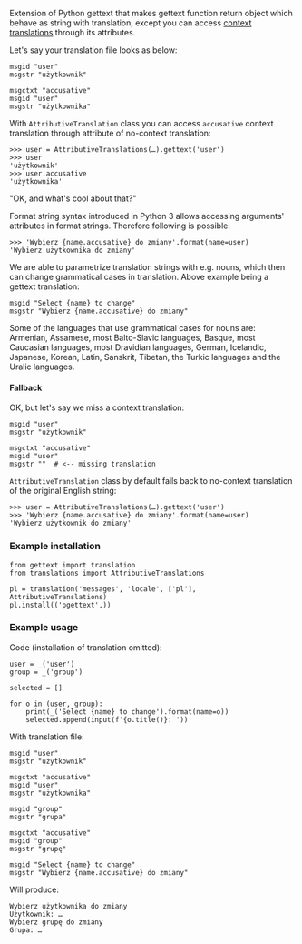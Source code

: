 Extension of Python gettext that makes gettext function return object which
behave as string with translation, except you can access [context translations](https://docs.python.org/3/library/gettext.html#gettext.pgettext)
through its attributes.

Let's say your translation file looks as below:

    msgid "user"
    msgstr "użytkownik"

    msgctxt "accusative"
    msgid "user"
    msgstr "użytkownika"

With ``AttributiveTranslation`` class you can access ``accusative`` context
translation through attribute of no-context translation:

    >>> user = AttributiveTranslations(…).gettext('user')
    >>> user
    'użytkownik'
    >>> user.accusative
    'użytkownika'
    
"OK, and what's cool about that?"

Format string syntax introduced in Python 3 allows accessing arguments'
attributes in format strings. Therefore following is possible:

    >>> 'Wybierz {name.accusative} do zmiany'.format(name=user)
    'Wybierz użytkownika do zmiany'

We are able to parametrize translation strings with e.g. nouns, which then can
change grammatical cases in translation. Above example being a gettext
translation:

    msgid "Select {name} to change"
    msgstr "Wybierz {name.accusative} do zmiany"

Some of the languages that use grammatical cases for nouns are: Armenian,
Assamese, most Balto-Slavic languages, Basque, most Caucasian languages, most
Dravidian languages, German, Icelandic, Japanese, Korean, Latin, Sanskrit,
Tibetan, the Turkic languages and the Uralic languages.
    
#### Fallback

OK, but let's say we miss a context translation:

    msgid "user"
    msgstr "użytkownik"

    msgctxt "accusative"
    msgid "user"
    msgstr ""  # <-- missing translation

``AttributiveTranslation`` class by default falls back to no-context
translation of the original English string:

    >>> user = AttributiveTranslations(…).gettext('user')
    >>> 'Wybierz {name.accusative} do zmiany'.format(name=user)
    'Wybierz użytkownik do zmiany'

### Example installation

    from gettext import translation
    from translations import AttributiveTranslations

    pl = translation('messages', 'locale', ['pl'], AttributiveTranslations)
    pl.install(('pgettext',))

### Example usage

Code (installation of translation omitted):

    user = _('user')
    group = _('group')

    selected = []

    for o in (user, group):
        print(_('Select {name} to change').format(name=o))
        selected.append(input(f'{o.title()}: '))
        
With translation file:

    msgid "user"
    msgstr "użytkownik"

    msgctxt "accusative"
    msgid "user"
    msgstr "użytkownika"

    msgid "group"
    msgstr "grupa"

    msgctxt "accusative"
    msgid "group"
    msgstr "grupę"

    msgid "Select {name} to change"
    msgstr "Wybierz {name.accusative} do zmiany"

Will produce:
    
    Wybierz użytkownika do zmiany
    Użytkownik: …
    Wybierz grupę do zmiany
    Grupa: …
